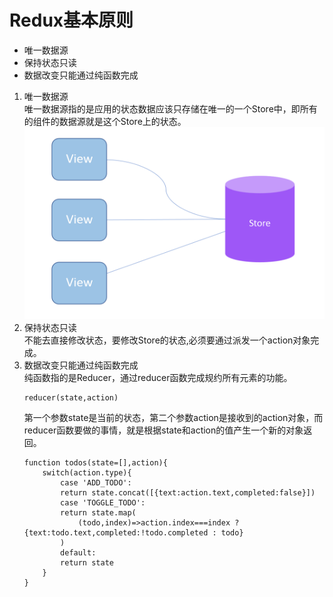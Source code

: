 # Redux基本原则
- 唯一数据源
- 保持状态只读
- 数据改变只能通过纯函数完成

1. 唯一数据源  
   唯一数据源指的是应用的状态数据应该只存储在唯一的一个Store中，即所有的组件的数据源就是这个Store上的状态。  
   ![](img/source.png)
2. 保持状态只读  
   不能去直接修改状态，要修改Store的状态,必须要通过派发一个action对象完成。
3. 数据改变只能通过纯函数完成  
   纯函数指的是Reducer，通过reducer函数完成规约所有元素的功能。
   ```
   reducer(state,action)
   ```
   第一个参数state是当前的状态，第二个参数action是接收到的action对象，而reducer函数要做的事情，就是根据state和action的值产生一个新的对象返回。
   ```
   function todos(state=[],action){
       switch(action.type){
           case 'ADD_TODO':
           return state.concat([{text:action.text,completed:false}])
           case 'TOGGLE_TODO':
           return state.map(
               (todo,index)=>action.index===index ? {text:todo.text,completed:!todo.completed : todo}
           )
           default:
           return state
       }
   }
   ```